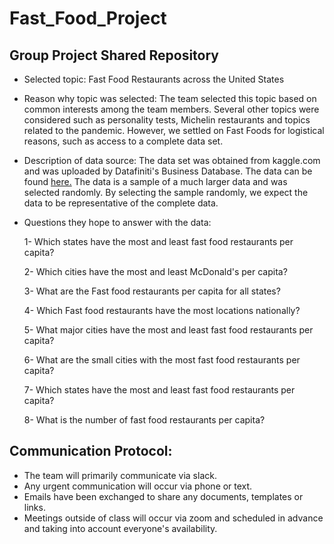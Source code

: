 # Fast_Food_Project
## Group Project Shared Repository

- Selected topic: Fast Food Restaurants across the United States

- Reason why topic was selected: The team selected this topic based on common interests among the team members. Several other topics were considered such as personality tests, Michelin restaurants and topics related to the pandemic. However, we settled on Fast Foods for logistical reasons, such as access to a complete data set. 

- Description of data source: The data set was obtained from kaggle.com and was uploaded by Datafiniti's Business Database. The data can be found [here.](https://www.kaggle.com/datafiniti/fast-food-restaurants) The data is a sample of a much larger data and was selected randomly. By selecting the sample randomly, we expect the data to be representative of the complete data. 

- Questions they hope to answer with the data:
 
  1- Which states have the most and least fast food restaurants per capita?
  
  2- Which cities have the most and least McDonald's per capita?
  
  3- What are the Fast food restaurants per capita for all states?
  
  4- Which Fast food restaurants have the most locations nationally?
  
  5- What major cities have the most and least fast food restaurants per capita?
  
  6- What are the small cities with the most fast food restaurants per capita?
  
  7- Which states have the most and least fast food restaurants per capita?
  
  8- What is the number of fast food restaurants per capita?


## Communication Protocol:
- The team will primarily communicate via slack.
- Any urgent communication will occur via phone or text.
- Emails have been exchanged to share any documents, templates or links.
- Meetings outside of class will occur via zoom and scheduled in advance and taking into account everyone's availability. 
